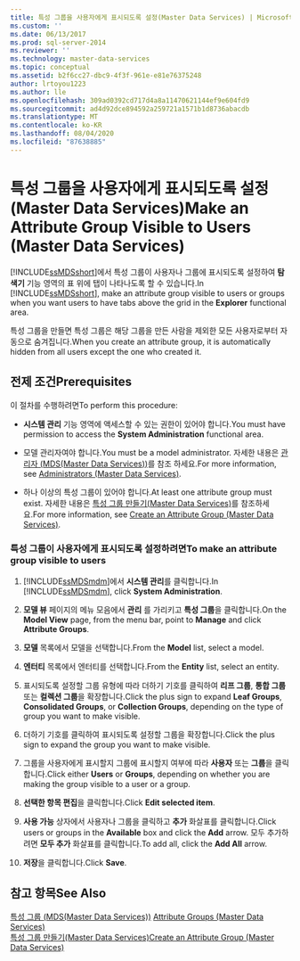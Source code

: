 ```yaml
---
title: 특성 그룹을 사용자에게 표시되도록 설정(Master Data Services) | Microsoft Docs
ms.custom: ''
ms.date: 06/13/2017
ms.prod: sql-server-2014
ms.reviewer: ''
ms.technology: master-data-services
ms.topic: conceptual
ms.assetid: b2f6cc27-dbc9-4f3f-961e-e81e76375248
author: lrtoyou1223
ms.author: lle
ms.openlocfilehash: 309ad0392cd717d4a8a11470621144ef9e604fd9
ms.sourcegitcommit: ad4d92dce894592a259721a1571b1d8736abacdb
ms.translationtype: MT
ms.contentlocale: ko-KR
ms.lasthandoff: 08/04/2020
ms.locfileid: "87638885"
---
```

# <a name="make-an-attribute-group-visible-to-users-master-data-services"></a><span data-ttu-id="45d9c-102">특성 그룹을 사용자에게 표시되도록 설정(Master Data Services)</span><span class="sxs-lookup"><span data-stu-id="45d9c-102">Make an Attribute Group Visible to Users (Master Data Services)</span></span>
  <span data-ttu-id="45d9c-103">[!INCLUDE[ssMDSshort](../includes/ssmdsshort-md.md)]에서 특성 그룹이 사용자나 그룹에 표시되도록 설정하여 **탐색기** 기능 영역의 표 위에 탭이 나타나도록 할 수 있습니다.</span><span class="sxs-lookup"><span data-stu-id="45d9c-103">In [!INCLUDE[ssMDSshort](../includes/ssmdsshort-md.md)], make an attribute group visible to users or groups when you want users to have tabs above the grid in the **Explorer** functional area.</span></span>  
  
 <span data-ttu-id="45d9c-104">특성 그룹을 만들면 특성 그룹은 해당 그룹을 만든 사람을 제외한 모든 사용자로부터 자동으로 숨겨집니다.</span><span class="sxs-lookup"><span data-stu-id="45d9c-104">When you create an attribute group, it is automatically hidden from all users except the one who created it.</span></span>  
  
## <a name="prerequisites"></a><span data-ttu-id="45d9c-105">전제 조건</span><span class="sxs-lookup"><span data-stu-id="45d9c-105">Prerequisites</span></span>  
 <span data-ttu-id="45d9c-106">이 절차를 수행하려면</span><span class="sxs-lookup"><span data-stu-id="45d9c-106">To perform this procedure:</span></span>  
  
-   <span data-ttu-id="45d9c-107">**시스템 관리** 기능 영역에 액세스할 수 있는 권한이 있어야 합니다.</span><span class="sxs-lookup"><span data-stu-id="45d9c-107">You must have permission to access the **System Administration** functional area.</span></span>  
  
-   <span data-ttu-id="45d9c-108">모델 관리자여야 합니다.</span><span class="sxs-lookup"><span data-stu-id="45d9c-108">You must be a model administrator.</span></span> <span data-ttu-id="45d9c-109">자세한 내용은 [관리자 &#40;MDS(Master Data Services)&#41;](administrators-master-data-services.md)를 참조 하세요.</span><span class="sxs-lookup"><span data-stu-id="45d9c-109">For more information, see [Administrators &#40;Master Data Services&#41;](administrators-master-data-services.md).</span></span>  
  
-   <span data-ttu-id="45d9c-110">하나 이상의 특성 그룹이 있어야 합니다.</span><span class="sxs-lookup"><span data-stu-id="45d9c-110">At least one attribute group must exist.</span></span> <span data-ttu-id="45d9c-111">자세한 내용은 [특성 그룹 만들기&#40;Master Data Services&#41;](../../2014/master-data-services/create-an-attribute-group-master-data-services.md)를 참조하세요.</span><span class="sxs-lookup"><span data-stu-id="45d9c-111">For more information, see [Create an Attribute Group &#40;Master Data Services&#41;](../../2014/master-data-services/create-an-attribute-group-master-data-services.md).</span></span>  
  
### <a name="to-make-an-attribute-group-visible-to-users"></a><span data-ttu-id="45d9c-112">특성 그룹이 사용자에게 표시되도록 설정하려면</span><span class="sxs-lookup"><span data-stu-id="45d9c-112">To make an attribute group visible to users</span></span>  
  
1.  <span data-ttu-id="45d9c-113">[!INCLUDE[ssMDSmdm](../includes/ssmdsmdm-md.md)]에서 **시스템 관리**를 클릭합니다.</span><span class="sxs-lookup"><span data-stu-id="45d9c-113">In [!INCLUDE[ssMDSmdm](../includes/ssmdsmdm-md.md)], click **System Administration**.</span></span>  
  
2.  <span data-ttu-id="45d9c-114">**모델 뷰** 페이지의 메뉴 모음에서 **관리** 를 가리키고 **특성 그룹**을 클릭합니다.</span><span class="sxs-lookup"><span data-stu-id="45d9c-114">On the **Model View** page, from the menu bar, point to **Manage** and click **Attribute Groups**.</span></span>  
  
3.  <span data-ttu-id="45d9c-115">**모델** 목록에서 모델을 선택합니다.</span><span class="sxs-lookup"><span data-stu-id="45d9c-115">From the **Model** list, select a model.</span></span>  
  
4.  <span data-ttu-id="45d9c-116">**엔터티** 목록에서 엔터티를 선택합니다.</span><span class="sxs-lookup"><span data-stu-id="45d9c-116">From the **Entity** list, select an entity.</span></span>  
  
5.  <span data-ttu-id="45d9c-117">표시되도록 설정할 그룹 유형에 따라 더하기 기호를 클릭하여 **리프 그룹**, **통합 그룹**또는 **컬렉션 그룹**을 확장합니다.</span><span class="sxs-lookup"><span data-stu-id="45d9c-117">Click the plus sign to expand **Leaf Groups**, **Consolidated Groups**, or **Collection Groups**, depending on the type of group you want to make visible.</span></span>  
  
6.  <span data-ttu-id="45d9c-118">더하기 기호를 클릭하여 표시되도록 설정할 그룹을 확장합니다.</span><span class="sxs-lookup"><span data-stu-id="45d9c-118">Click the plus sign to expand the group you want to make visible.</span></span>  
  
7.  <span data-ttu-id="45d9c-119">그룹을 사용자에게 표시할지 그룹에 표시할지 여부에 따라 **사용자** 또는 **그룹**을 클릭합니다.</span><span class="sxs-lookup"><span data-stu-id="45d9c-119">Click either **Users** or **Groups**, depending on whether you are making the group visible to a user or a group.</span></span>  
  
8.  <span data-ttu-id="45d9c-120">**선택한 항목 편집**을 클릭합니다.</span><span class="sxs-lookup"><span data-stu-id="45d9c-120">Click **Edit selected item**.</span></span>  
  
9. <span data-ttu-id="45d9c-121">**사용 가능** 상자에서 사용자나 그룹을 클릭하고 **추가** 화살표를 클릭합니다.</span><span class="sxs-lookup"><span data-stu-id="45d9c-121">Click users or groups in the **Available** box and click the **Add** arrow.</span></span> <span data-ttu-id="45d9c-122">모두 추가하려면 **모두 추가** 화살표를 클릭합니다.</span><span class="sxs-lookup"><span data-stu-id="45d9c-122">To add all, click the **Add All** arrow.</span></span>  
  
10. <span data-ttu-id="45d9c-123">**저장**을 클릭합니다.</span><span class="sxs-lookup"><span data-stu-id="45d9c-123">Click **Save**.</span></span>  
  
## <a name="see-also"></a><span data-ttu-id="45d9c-124">참고 항목</span><span class="sxs-lookup"><span data-stu-id="45d9c-124">See Also</span></span>  
 <span data-ttu-id="45d9c-125">[특성 그룹 &#40;MDS(Master Data Services)&#41;](../../2014/master-data-services/attribute-groups-master-data-services.md) </span><span class="sxs-lookup"><span data-stu-id="45d9c-125">[Attribute Groups &#40;Master Data Services&#41;](../../2014/master-data-services/attribute-groups-master-data-services.md) </span></span>  
 [<span data-ttu-id="45d9c-126">특성 그룹 만들기&#40;Master Data Services&#41;</span><span class="sxs-lookup"><span data-stu-id="45d9c-126">Create an Attribute Group &#40;Master Data Services&#41;</span></span>](../../2014/master-data-services/create-an-attribute-group-master-data-services.md)  
  
  

